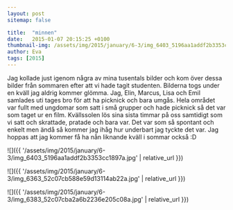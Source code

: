 ```yaml
---
layout: post
sitemap: false

title:  "minnen"
date:   2015-01-07 20:15:25 +0100
thumbnail-img: /assets/img/2015/january/6-3/img_6403_5196aa1addf2b3353cc1897a.jpg
author: Eva
tags: [2015]
---
```








Jag kollade just igenom några av mina tusentals bilder och kom över dessa bilder från sommaren efter att vi hade tagit studenten. Bilderna togs under en kväll jag aldrig kommer glömma. Jag, Elin, Marcus, Lisa och Emil samlades uti tages bro för att ha picknick och bara umgås. Hela området var fullt med ungdomar som satt i små grupper och hade picknick så det var som taget ur en film. Kvällssolen lös sina sista timmar på oss samtidigt som vi satt och skrattade, pratade och bara var. Det var som så spontant och enkelt men ändå så kommer jag ihåg hur underbart jag tyckte det var. Jag hoppas att jag kommer få ha nån liknande kväll i sommar också :D

![]({{ '/assets/img/2015/january/6-3/img_6403_5196aa1addf2b3353cc1897a.jpg'  | relative_url }})

![]({{ '/assets/img/2015/january/6-3/img_6363_52c07cb588e59d13114ab22a.jpg'  | relative_url }})

![]({{ '/assets/img/2015/january/6-3/img_6383_52c07cba2a6b2236e205c08a.jpg'  | relative_url }})

